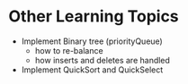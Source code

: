 # Other Learning Topics
* Implement Binary tree (priorityQueue)
  * how to re-balance
  * how inserts and deletes are handled
* Implement QuickSort and QuickSelect
